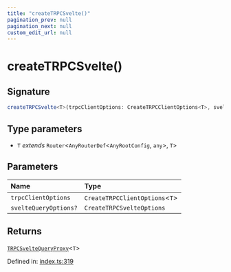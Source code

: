 ```yaml
---
title: "createTRPCSvelte()"
pagination_prev: null
pagination_next: null
custom_edit_url: null
---
```


# createTRPCSvelte()

## Signature

```ts
createTRPCSvelte<T>(trpcClientOptions: CreateTRPCClientOptions<T>, svelteQueryOptions?: CreateTRPCSvelteOptions): TRPCSvelteQueryProxy<T>;
```

## Type parameters

- `T` *extends* `Router`<`AnyRouterDef`<`AnyRootConfig`, `any`\>, `T`\>

## Parameters

| Name | Type |
| :------ | :------ |
| `trpcClientOptions` | `CreateTRPCClientOptions`<`T`\> |
| `svelteQueryOptions?` | `CreateTRPCSvelteOptions` |

## Returns

[`TRPCSvelteQueryProxy`](../types/TRPCSvelteQueryProxy.md)<`T`\>

Defined in:  [index.ts:319](https://github.com/bevm0/trpc-svelte-toolbox/blob/f50ca1f/packages/trpc-svelte-query/src/index.ts#L319)
